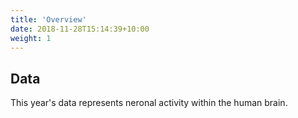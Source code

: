 ```yaml
---
title: 'Overview'
date: 2018-11-28T15:14:39+10:00
weight: 1
---
```


## Data

This year's data represents neronal activity within the human brain.